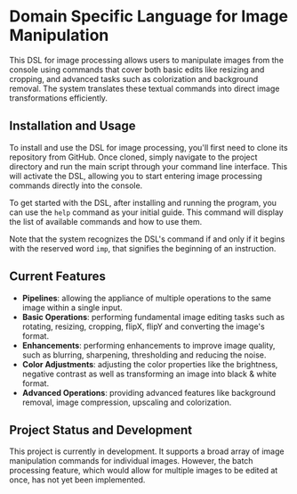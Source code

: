 # Domain Specific Language for Image Manipulation

This DSL for image processing allows users to manipulate images from the console using commands that cover both basic edits like resizing and cropping, and advanced tasks such as colorization and background removal. The system translates these textual commands into direct image transformations efficiently.

## Installation and Usage

To install and use the DSL for image processing, you'll first need to clone its repository from GitHub. Once cloned, simply navigate to the project directory and run the main script through your command line interface. This will activate the DSL, allowing you to start entering image processing commands directly into the console.

To get started with the DSL, after installing and running the program, you can use the `help` command as your initial guide. This command will display the list of available commands and how to use them. 

Note that the system recognizes the DSL's command if and only if it begins with the reserved word `imp`, that signifies the beginning of an instruction.

## Current Features
- **Pipelines**: allowing the appliance of multiple operations to the same image within a single input.
- **Basic Operations**: performing fundamental image editing tasks such as rotating, resizing, cropping, flipX, flipY and converting the image's format.
- **Enhancements**: performing enhancements to improve image quality, such as blurring, sharpening, thresholding and reducing the noise.
- **Color Adjustments**: adjusting the color properties like the brightness, negative contrast as well as transforming an image into black & white format.
- **Advanced Operations**: providing advanced features like background removal, image compression, upscaling and colorization.

  
## Project Status and Development
This project is currently in development. It supports a broad array of image manipulation commands for individual images. However, the batch processing feature, which would allow for multiple images to be edited at once, has not yet been implemented.
